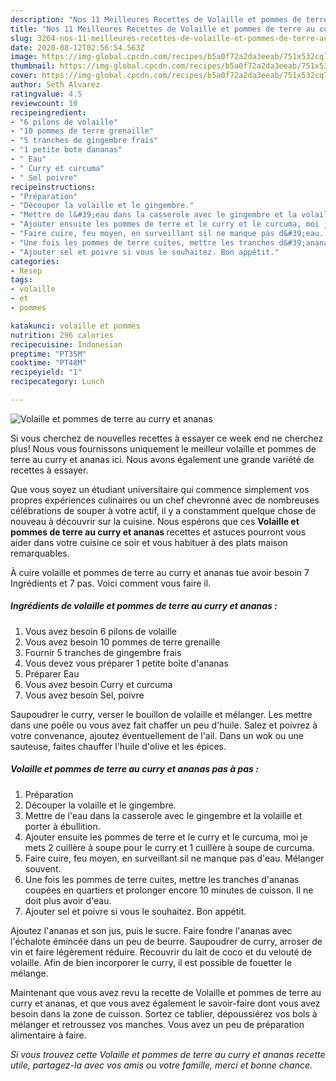 ```yaml
---
description: "Nos 11 Meilleures Recettes de Volaille et pommes de terre au curry et ananas"
title: "Nos 11 Meilleures Recettes de Volaille et pommes de terre au curry et ananas"
slug: 3264-nos-11-meilleures-recettes-de-volaille-et-pommes-de-terre-au-curry-et-ananas
date: 2020-08-12T02:56:54.563Z
image: https://img-global.cpcdn.com/recipes/b5a0f72a2da3eeab/751x532cq70/volaille-et-pommes-de-terre-au-curry-et-ananas-photo-principale-de-la-recette.jpg
thumbnail: https://img-global.cpcdn.com/recipes/b5a0f72a2da3eeab/751x532cq70/volaille-et-pommes-de-terre-au-curry-et-ananas-photo-principale-de-la-recette.jpg
cover: https://img-global.cpcdn.com/recipes/b5a0f72a2da3eeab/751x532cq70/volaille-et-pommes-de-terre-au-curry-et-ananas-photo-principale-de-la-recette.jpg
author: Seth Alvarez
ratingvalue: 4.5
reviewcount: 10
recipeingredient:
- "6 pilons de volaille"
- "10 pommes de terre grenaille"
- "5 tranches de gingembre frais"
- "1 petite bote dananas"
- " Eau"
- " Curry et curcuma"
- " Sel poivre"
recipeinstructions:
- "Préparation"
- "Découper la volaille et le gingembre."
- "Mettre de l&#39;eau dans la casserole avec le gingembre et la volaille et porter à ébullition."
- "Ajouter ensuite les pommes de terre et le curry et le curcuma, moi je mets 2 cuillère à soupe pour le curry et 1 cuillère à soupe de curcuma."
- "Faire cuire, feu moyen, en surveillant sil ne manque pas d&#39;eau. Mélanger souvent."
- "Une fois les pommes de terre cuites, mettre les tranches d&#39;ananas coupées en quartiers et prolonger encore 10 minutes de cuisson. Il ne doit plus avoir d&#39;eau."
- "Ajouter sel et poivre si vous le souhaitez. Bon appétit."
categories:
- Resep
tags:
- volaille
- et
- pommes

katakunci: volaille et pommes 
nutrition: 296 calories
recipecuisine: Indonesian
preptime: "PT35M"
cooktime: "PT48M"
recipeyield: "1"
recipecategory: Lunch

---
```



![Volaille et pommes de terre au curry et ananas](https://img-global.cpcdn.com/recipes/b5a0f72a2da3eeab/751x532cq70/volaille-et-pommes-de-terre-au-curry-et-ananas-photo-principale-de-la-recette.jpg)

Si vous cherchez de nouvelles recettes à essayer ce week end ne cherchez plus! Nous vous fournissons uniquement le meilleur volaille et pommes de terre au curry et ananas ici. Nous avons également une grande variété de recettes à essayer.

Que vous soyez un étudiant universitaire qui commence simplement vos propres expériences culinaires ou un chef chevronné avec de nombreuses célébrations de souper à votre actif, il y a constamment quelque chose de nouveau à découvrir sur la cuisine. Nous espérons que ces <strong> Volaille et pommes de terre au curry et ananas </strong> recettes et astuces pourront vous aider dans votre cuisine ce soir et vous habituer à des plats maison remarquables.

<!--inarticleads1-->

À cuire volaille et pommes de terre au curry et ananas tue avoir besoin 7 Ingrédients et 7 pas. Voici comment vous faire il.

##### Ingrédients de volaille et pommes de terre au curry et ananas :

1. Vous avez besoin 6 pilons de volaille
1. Vous avez besoin 10 pommes de terre grenaille
1. Fournir 5 tranches de gingembre frais
1. Vous devez vous préparer 1 petite boîte d&#39;ananas
1. Préparer  Eau
1. Vous avez besoin  Curry et curcuma
1. Vous avez besoin  Sel, poivre


Saupoudrer le curry, verser le bouillon de volaille et mélanger. Les mettre dans une poêle ou vous avez fait chaffer un peu d&#39;huile. Salez et poivrez à votre convenance, ajoutez éventuellement de l&#39;ail. Dans un wok ou une sauteuse, faites chauffer l&#39;huile d&#39;olive et les épices. 

<!--inarticleads2-->

##### Volaille et pommes de terre au curry et ananas pas à pas :

1. Préparation
1. Découper la volaille et le gingembre.
1. Mettre de l&#39;eau dans la casserole avec le gingembre et la volaille et porter à ébullition.
1. Ajouter ensuite les pommes de terre et le curry et le curcuma, moi je mets 2 cuillère à soupe pour le curry et 1 cuillère à soupe de curcuma.
1. Faire cuire, feu moyen, en surveillant sil ne manque pas d&#39;eau. Mélanger souvent.
1. Une fois les pommes de terre cuites, mettre les tranches d&#39;ananas coupées en quartiers et prolonger encore 10 minutes de cuisson. Il ne doit plus avoir d&#39;eau.
1. Ajouter sel et poivre si vous le souhaitez. Bon appétit.


Ajoutez l&#39;ananas et son jus, puis le sucre. Faire fondre l&#39;ananas avec l&#39;échalote émincée dans un peu de beurre. Saupoudrer de curry, arroser de vin et faire légèrement réduire. Recouvrir du lait de coco et du velouté de volaille. Afin de bien incorporer le curry, il est possible de fouetter le mélange. 

<!--inarticleads1-->

<p>
Maintenant que vous avez revu la recette de Volaille et pommes de terre au curry et ananas, et que vous avez également le savoir-faire dont vous avez besoin dans la zone de cuisson. Sortez ce tablier, dépoussiérez vos bols à mélanger et retroussez vos manches. Vous avez un peu de préparation alimentaire à faire.
</p>

<p>
<i>Si vous trouvez cette Volaille et pommes de terre au curry et ananas recette utile, partagez-la avec vos amis ou votre famille, merci et bonne chance.</i>
</p>
